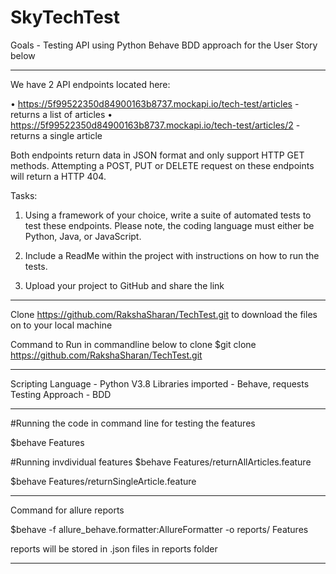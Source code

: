 # SkyTechTest

Goals -  Testing API using Python Behave BDD approach for the User Story below

---------------------------------------------------------------------------------------------------------------------------------------------------------------------------------
We	have	2	API	endpoints	located	here:	
 
• https://5f99522350d84900163b8737.mockapi.io/tech-test/articles	-	returns	a	list	of	articles
• https://5f99522350d84900163b8737.mockapi.io/tech-test/articles/2	-	returns	a	single	article

Both	endpoints	return	data	in	JSON	format	and	only	support	HTTP	GET	methods.
Attempting	a	POST,	PUT	or	DELETE	request	on	these	endpoints	will	return	a	HTTP	404.	

	
Tasks:	
1. Using a	framework	of	your	choice,	write	a	suite	of	automated	tests	to	test	these	endpoints.
Please	note,	the	coding	language	must	either	be	Python, Java, or JavaScript.

2. Include	a	ReadMe	within	the	project	with	instructions	on	how	to	run	the	tests.	
	
3. Upload	your	project	to	GitHub	and	share	the	link

---------------------------------------------------------------------------------------------------------------------------------------------------------------------------------

Clone https://github.com/RakshaSharan/TechTest.git to download the files on to your local machine

Command to Run in commandline below to clone
$git clone https://github.com/RakshaSharan/TechTest.git

---------------------------------------------------------------------------------------------------------------------------------------------------------------------------------

Scripting Language - Python V3.8
Libraries imported - Behave, requests
Testing Approach - BDD

---------------------------------------------------------------------------------------------------------------------------------------------------------------------------------
#Running the code in command line for testing the features

$behave Features

#Running invdividual features
$behave Features/returnAllArticles.feature

$behave Features/returnSingleArticle.feature

---------------------------------------------------------------------------------------------------------------------------------------------------------------------------------

Command for allure reports 

$behave -f allure_behave.formatter:AllureFormatter -o reports/ Features

reports will be stored in .json files in reports folder

--------------------------------------------------------------------------------------------------------------------------------------------------------------------------------
